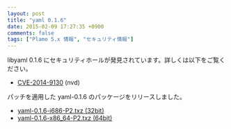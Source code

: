 ```yaml
---
layout: post
title: "yaml 0.1.6"
date: 2015-02-09 17:27:35 +0900
comments: false
tags: ["Plamo 5.x 情報", "セキュリティ情報"]
---
```


libyaml 0.1.6 にセキュリティホールが発見されています。詳しくは以下をご覧ください。

* [CVE-2014-9130](http://web.nvd.nist.gov/view/vuln/detail?vulnId=CVE-2014-9130) (nvd)

パッチを適用した yaml-0.1.6 のパッケージをリリースしました。

* [yaml-0.1.6-i686-P2.txz (32bit)](ftp://plamo.linet.gr.jp/pub/Plamo-5.x/x86/plamo/01_minimum/yaml-0.1.6-i686-P2.txz)
* [yaml-0.1.6-x86_64-P2.txz (64bit)](ftp://plamo.linet.gr.jp/pub/Plamo-5.x/x86_64/plamo/01_minimum/yaml-0.1.6-x86_64-P2.txz)